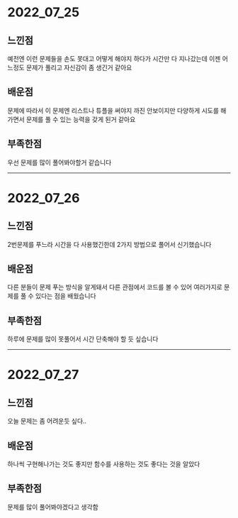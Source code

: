 # 2022_07_25
## 느낀점
예전엔 이런 문제들을 손도 못대고 어떻게 해야지 하다가 시간만 다 지나갔는데
이젠 어느정도 문제가 풀리고 자신감이 좀 생긴거 같아요

## 배운점
문제에 따라서 이 문제엔 리스트나 튜플을 써야지 까진 안보이지만
다양하게 시도를 해가면서 문제를 풀 수 있는 능력을 갖게 된거 같아요


## 부족한점
우선 문제를 많이 풀어봐야할거 같습니다

---
# 2022_07_26
## 느낀점
2번문제를 푸느라 시간을 다 사용했긴한데 2가지 방법으로 풀어서 신기했습니다

## 배운점
다른 분들이 문제 푸는 방식을 알게돼서 다른 관점에서 코드를 볼 수 있어 여러가지로 문제를 풀 수 있다는 점을 배웠습니다


## 부족한점
하루에 문제를 많이 못풀어서 시간 단축해야 할 듯 싶습니다

---
# 2022_07_27
## 느낀점
오늘 문제는 좀 어려운듯 싶다..

## 배운점
하나씩 구현해나가는 것도 좋지만 함수를 사용하는 것도 좋다는 것을 알았다


## 부족한점
문제를 많이 풀어봐야겠다고 생각함